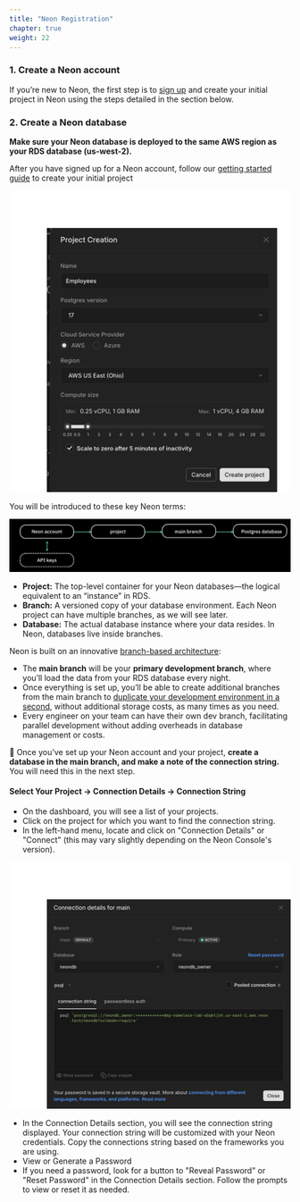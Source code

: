 ```yaml
---
title: "Neon Registration"
chapter: true
weight: 22
---
```


### 1. Create a Neon account

If you’re new to Neon, the first step is to [sign up](https://console.neon.tech/signup) and create your initial project in Neon using the steps detailed in the section below.

### 2. Create a Neon database 

**Make sure your Neon database is deployed to the same AWS region as your RDS database (us-west-2).**

After you have signed up for a Neon account, follow our [getting started guide](https://neon.tech/docs/get-started-with-neon/signing-up) to create your initial project

![Neon Project Creation](/images/neon-project-creation.png)

You will be introduced to these key Neon terms:

![Neon Object Hierarchy](/images/Neondatabasedr.png)

- **Project:** The top-level container for your Neon databases—the logical equivalent to an “instance” in RDS.
- **Branch:** A versioned copy of your database environment. Each Neon project can have multiple branches, as we will see later.
- **Database:** The actual database instance where your data resides. In Neon, databases live inside branches.

Neon is built on an innovative [branch-based architecture](https://neon.tech/docs/introduction/branching):

- The **main branch** will be your **primary development branch**, where you’ll load the data from your RDS database every night.
- Once everything is set up, you’ll be able to create additional branches from the main branch to [duplicate your development environment in a second](https://neon.tech/blog/how-to-copy-large-postgres-databases-in-seconds), without additional storage costs, as many times as you need.
- Every engineer on your team can have their own dev branch, facilitating parallel development without adding overheads in database management or costs.

🚨 Once you’ve set up your Neon account and your project, **create a database in the main branch, and make a note of the connection string.** You will need this in the next step.

#### Select Your Project -> Connection Details -> Connection String

- On the dashboard, you will see a list of your projects.
- Click on the project for which you want to find the connection string. 
- In the left-hand menu, locate and click on "Connection Details" or "Connect" (this may vary slightly depending on the Neon Console's version).

![Neon Connection Details](/images/neon-connection-details.png)

- In the Connection Details section, you will see the connection string displayed. Your connection string will be customized with your Neon credentials. Copy the connections string based on the frameworks you are using.
-  View or Generate a Password 
-  If you need a password, look for a button to "Reveal Password" or "Reset Password" in the Connection Details section. Follow the prompts to view or reset it as needed.